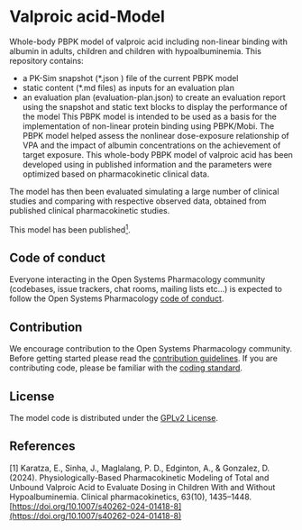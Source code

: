 # Valproic acid-Model
Whole-body PBPK model of valproic acid including non-linear binding with albumin in adults, children and children with hypoalbuminemia.
This repository contains:
- a PK-Sim snapshot (*.json ) file of the current PBPK model
- static content (*.md files) as inputs for an evaluation plan
- an evaluation plan (evaluation-plan.json) to create an evaluation report using the snapshot and static text blocks to display the performance of the model 
This PBPK model is intended to be used as a basis for the implementation of non-linear protein binding using PBPK/Mobi.  The PBPK model helped assess the nonlinear dose-exposure relationship of VPA and the impact of albumin concentrations on the achievement of target exposure.
This whole-body PBPK model of valproic acid has been developed using in published information and the parameters were optimized based on pharmacokinetic clinical data. 

The model has then been evaluated simulating a large number of clinical studies and comparing with respective observed data, obtained from published clinical pharmacokinetic studies. 

This model has been published[<sup>1</sup>](#references).

## Code of conduct
Everyone interacting in the Open Systems Pharmacology community (codebases, issue trackers, chat rooms, mailing lists etc...) is expected to follow the Open Systems Pharmacology [code of conduct](https://github.com/Open-Systems-Pharmacology/Suite/blob/master/CODE_OF_CONDUCT.md#contributor-covenant-code-of-conduct).

## Contribution
We encourage contribution to the Open Systems Pharmacology community. Before getting started please read the [contribution guidelines](https://github.com/Open-Systems-Pharmacology/Suite/blob/master/CONTRIBUTING.md#ways-to-contribute). If you are contributing code, please be familiar with the [coding standard](https://github.com/Open-Systems-Pharmacology/Suite/blob/master/CODING_STANDARDS.md#visual-studio-settings).

## License
The model code is distributed under the [GPLv2 License](https://github.com/Open-Systems-Pharmacology/Suite/blob/develop/LICENSE).

## References
[1]  Karatza, E., Sinha, J., Maglalang, P. D., Edginton, A., & Gonzalez, D. (2024). Physiologically-Based Pharmacokinetic Modeling of Total and Unbound Valproic Acid to Evaluate Dosing in Children With and Without Hypoalbuminemia. Clinical pharmacokinetics, 63(10), 1435–1448. [https://doi.org/10.1007/s40262-024-01418-8](https://doi.org/10.1007/s40262-024-01418-8)
